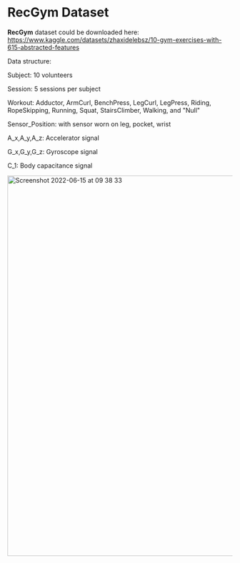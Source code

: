 
# RecGym Dataset 

**RecGym** dataset could be downloaded here: 
https://www.kaggle.com/datasets/zhaxidelebsz/10-gym-exercises-with-615-abstracted-features

Data structure: 

Subject: 10 volunteers

Session:  5 sessions per subject

Workout: Adductor, ArmCurl, BenchPress, LegCurl, LegPress, Riding, RopeSkipping, Running, Squat, StairsClimber, Walking, and "Null"

Sensor_Position: with sensor worn on leg, pocket, wrist

A_x,A_y,A_z: Accelerator signal

G_x,G_y,G_z: Gyroscope signal 

C_1: Body capacitance signal



<img width="853" alt="Screenshot 2022-06-15 at 09 38 33" src="https://github.com/user-attachments/assets/b809caf5-1b02-4834-9094-53b83968f77e">



